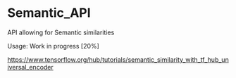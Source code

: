 # Semantic_API

API allowing for Semantic similarities

Usage:
Work in progress [20%]


https://www.tensorflow.org/hub/tutorials/semantic_similarity_with_tf_hub_universal_encoder
